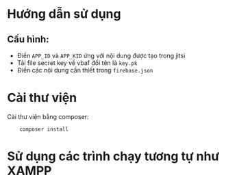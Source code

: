# Hướng dẫn sử dụng
## Cấu hình:
- Điền `APP_ID` và `APP_KID` ứng với nội dung được tạo trong jitsi
- Tải file secret key về vbaf đổi tên là `key.pk`
- Điền các nội dung cần thiết trong `firebase.json`

# Cài thư viện
Cài thư viện bằng composer:
```base
    composer install 
```

# Sử dụng các trình chạy tương tự như XAMPP 